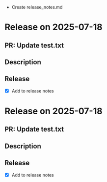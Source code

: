 
- Create release_notes.md
# Release on 2025-07-18
## PR: Update test.txt

## Description

## Release
- [x] Add to release notes


# Release on 2025-07-18
## PR: Update test.txt

## Description

## Release
- [x] Add to release notes


